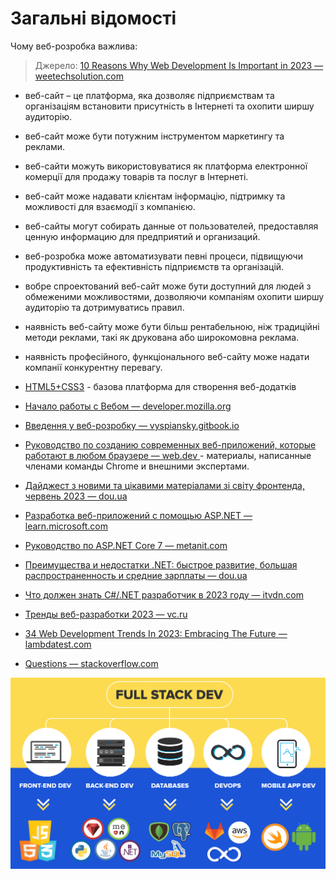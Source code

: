 # Загальні відомості

Чому веб-розробка важлива:
> Джерело: [10 Reasons Why Web Development Is Important in 2023 — weetechsolution.com](https://www.weetechsolution.com/blog/top-reasons-why-web-development-is-important)

- веб-сайт – це платформа, яка дозволяє підприємствам та організаціям встановити присутність в Інтернеті та охопити ширшу аудиторію.
- веб-сайт може бути потужним інструментом маркетингу та реклами.
- веб-сайти можуть використовуватися як платформа електронної комерції для продажу товарів та послуг в Інтернеті.
- веб-сайт може надавати клієнтам інформацію, підтримку та можливості для взаємодії з компанією.
- веб-сайты могут собирать данные от пользователей, предоставляя ценную информацию для предприятий и организаций.
- веб-розробка може автоматизувати певні процеси, підвищуючи продуктивність та ефективність підприємств та організацій.
- вобре спроектований веб-сайт може бути доступний для людей з обмеженими можливостями, дозволяючи компаніям охопити ширшу аудиторію та дотримуватись правил.
- наявність веб-сайту може бути більш рентабельною, ніж традиційні методи реклами, такі як друкована або широкомовна реклама.
- наявність професійного, функціонального веб-сайту може надати компанії конкурентну перевагу.


- [HTML5+CSS3](/docs/сoding-languages/html5+css3) - базова платформа для створення веб-додатків
- [Начало работы с Вебом — developer.mozilla.org](https://developer.mozilla.org/ru/docs/Learn/Getting_started_with_the_web)
- [Введення у веб-розробку — vyspiansky.gitbook.io](https://vyspiansky.gitbook.io/introduction-to-web-development/)
- [Руководство по созданию современных веб-приложений, которые работают в любом браузере — web.dev ](https://web.dev/) - материалы, написанные членами команды Chrome и внешними экспертами.
- [Дайджест з новими та цікавими матеріалами зі світу фронтенда, червень 2023  — dou.ua](https://dou.ua/forums/topic/43956/)

- [Разработка веб-приложений с помощью ASP.NET — learn.microsoft.com](https://learn.microsoft.com/ru-ru/dotnet/framework/develop-web-apps-with-aspnet)
- [Руководство по ASP.NET Core 7 — metanit.com](https://metanit.com/sharp/aspnet6/)
- [Преимущества и недостатки .NET: быстрое развитие, большая распространенность и средние зарплаты — dou.ua](https://dou.ua/lenta/articles/pros-and-cons-of-dotnet/?hl=ru)
- [Что должен знать C#/.NET разработчик в 2023 году — itvdn.com](https://itvdn.com/ru/blog/article/cs-dnet-23)
- [Тренды веб-разработки 2023 — vc.ru](https://vc.ru/u/181937-olga-leonteva/586655-trendy-veb-razrabotki-2023)
- [34 Web Development Trends In 2023: Embracing The Future — lambdatest.com](https://www.lambdatest.com/blog/web-development-trends/)

- [Questions — stackoverflow.com](https://stackoverflow.com/)

![Full stack web-development](./assets/full-stack-devlopment-min.png)
